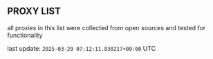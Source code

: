 ## PROXY LIST

all proxies in this list were collected from open sources and tested for functionality

last update: `2025-03-29 07:12:11.830217+00:00` UTC